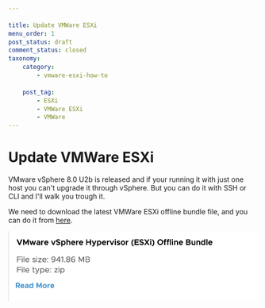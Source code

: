 ```yaml
---

title: Update VMWare ESXi
menu_order: 1
post_status: draft
comment_status: closed
taxonomy:
    category:
        - vmware-esxi-how-to

    post_tag:
        - ESXi
        - VMWare ESXi
        - VMWare
---
```


# Update VMWare ESXi  
VMware vSphere 8.0 U2b is released and if your running it with just one host you can't upgrade it through vSphere. But you can do it with SSH or CLI and I'll walk you trough it.
  
We need to download the latest VMWare ESXi offline bundle file, and you can do it from [here](https://customerconnect.vmware.com/downloads/details?downloadGroup=ESXI80U2B&productId=1345).  

![tt](/_images/how-to/vmware-esxi/update-esxi/01_update_esxi.png)